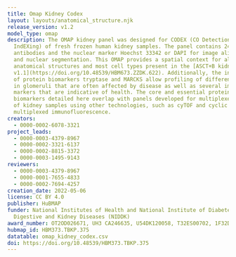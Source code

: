 ```yaml
---
title: Omap Kidney Codex
layout: layouts/anatomical_structure.njk
release_version: v1.2
model_type: omap
description: The OMAP kidney panel was designed for CODEX (CO Detection by
  IndEXing) of fresh frozen human kidney samples. The panel contains 24
  antibodies and the nuclear marker Hoechst 33342 or DAPI for image alignment
  and nuclear segmentation. This OMAP provides a spatial context for all
  anatomical structures and most cell types present in the [ASCT+B kidney table
  v1.1](https://doi.org/10.48539/HBM673.ZZDK.622). Additionally, the inclusion
  of protein biomarkers tryptase and MARCKS allow profiling of different regions
  in glomeruli that are often affected by disease as well as several immune cell
  markers that are indicative of health. The core and essential protein
  biomarkers detailed here overlap with panels developed for multiplexed imaging
  of kidney samples using other technologies, such as cyTOF and cyclic
  multiplexed immunofluorescence.
creators:
  - 0000-0002-6078-3321
project_leads:
  - 0000-0003-4379-8967
  - 0000-0002-3321-6137
  - 0000-0002-8815-3372
  - 0000-0003-1495-9143
reviewers:
  - 0000-0003-4379-8967
  - 0000-0001-7655-4833
  - 0000-0002-7694-4257
creation_date: 2022-05-06
license: CC BY 4.0
publisher: HuBMAP
funder: National Institutes of Health and National Institute of Diabetes and
  Digestive and Kidney Diseases (NIDDK)
award_number: OT2OD026671, UH3 CA246635, U54DK120058, T32ES00702, 1F32DK128887-01A1
hubmap_id: HBM373.TBKP.375
datatable: omap_kidney_codex.csv
doi: https://doi.org/10.48539/HBM373.TBKP.375
---
```

